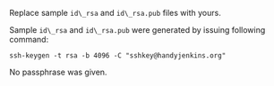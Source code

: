Replace sample `id\_rsa` and `id\_rsa.pub` files with yours.

Sample `id\_rsa` and `id\_rsa.pub` were generated by issuing following command:

```
ssh-keygen -t rsa -b 4096 -C "sshkey@handyjenkins.org"
```

No passphrase  was given.